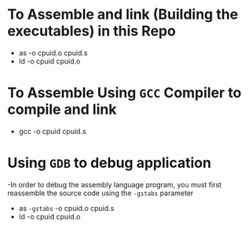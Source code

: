 # To Assemble and link (Building the executables) in this Repo

  - as -o cpuid.o cpuid.s
  - ld -o cpuid cpuid.o

# To Assemble Using `GCC` Compiler to compile and link

- gcc -o cpuid cpuid.s

# Using `GDB` to debug application
 -In order to debug the assembly language program, you must first reassemble the source code using the `-gstabs` parameter
  - as `-gstabs` -o cpuid.o cpuid.s
  - ld -o cpuid cpuid.o
